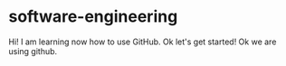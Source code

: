 # software-engineering

Hi! I am learning now how to use GitHub.
Ok let's get started!
Ok we are using github.

